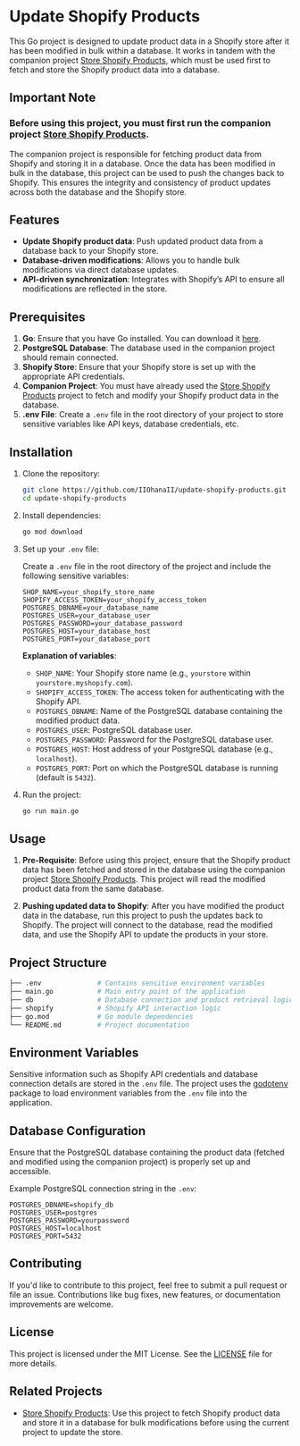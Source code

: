 # Update Shopify Products

This Go project is designed to update product data in a Shopify store after it has been modified in bulk within a database. It works in tandem with the companion project [Store Shopify Products](https://github.com/IIOhanaII/store-shopify-products), which must be used first to fetch and store the Shopify product data into a database.

## Important Note

### **Before using this project, you must first run the companion project [Store Shopify Products](https://github.com/IIOhanaII/store-shopify-products).**

The companion project is responsible for fetching product data from Shopify and storing it in a database. Once the data has been modified in bulk in the database, this project can be used to push the changes back to Shopify. This ensures the integrity and consistency of product updates across both the database and the Shopify store.

## Features

- **Update Shopify product data**: Push updated product data from a database back to your Shopify store.
- **Database-driven modifications**: Allows you to handle bulk modifications via direct database updates.
- **API-driven synchronization**: Integrates with Shopify’s API to ensure all modifications are reflected in the store.

## Prerequisites

1. **Go**: Ensure that you have Go installed. You can download it [here](https://golang.org/dl/).
2. **PostgreSQL Database**: The database used in the companion project should remain connected.
3. **Shopify Store**: Ensure that your Shopify store is set up with the appropriate API credentials.
4. **Companion Project**: You must have already used the [Store Shopify Products](https://github.com/IIOhanaII/store-shopify-products) project to fetch and modify your Shopify product data in the database.
5. **.env File**: Create a `.env` file in the root directory of your project to store sensitive variables like API keys, database credentials, etc.

## Installation

1. Clone the repository:

    ```bash
    git clone https://github.com/IIOhanaII/update-shopify-products.git
    cd update-shopify-products
    ```

2. Install dependencies:

    ```bash
    go mod download
    ```

3. Set up your `.env` file:

    Create a `.env` file in the root directory of the project and include the following sensitive variables:

    ```
    SHOP_NAME=your_shopify_store_name
    SHOPIFY_ACCESS_TOKEN=your_shopify_access_token
    POSTGRES_DBNAME=your_database_name
    POSTGRES_USER=your_database_user
    POSTGRES_PASSWORD=your_database_password
    POSTGRES_HOST=your_database_host
    POSTGRES_PORT=your_database_port
    ```

   **Explanation of variables**:
   - `SHOP_NAME`: Your Shopify store name (e.g., `yourstore` within `yourstore.myshopify.com`).
   - `SHOPIFY_ACCESS_TOKEN`: The access token for authenticating with the Shopify API.
   - `POSTGRES_DBNAME`: Name of the PostgreSQL database containing the modified product data.
   - `POSTGRES_USER`: PostgreSQL database user.
   - `POSTGRES_PASSWORD`: Password for the PostgreSQL database user.
   - `POSTGRES_HOST`: Host address of your PostgreSQL database (e.g., `localhost`).
   - `POSTGRES_PORT`: Port on which the PostgreSQL database is running (default is `5432`).

4. Run the project:

    ```bash
    go run main.go
    ```

## Usage

1. **Pre-Requisite**: Before using this project, ensure that the Shopify product data has been fetched and stored in the database using the companion project [Store Shopify Products](https://github.com/IIOhanaII/store-shopify-products). This project will read the modified product data from the same database.

2. **Pushing updated data to Shopify**:
   After you have modified the product data in the database, run this project to push the updates back to Shopify. The project will connect to the database, read the modified data, and use the Shopify API to update the products in your store.

## Project Structure

```bash
├── .env              # Contains sensitive environment variables
├── main.go           # Main entry point of the application
├── db                # Database connection and product retrieval logic
├── shopify           # Shopify API interaction logic
├── go.mod            # Go module dependencies
└── README.md         # Project documentation
```

## Environment Variables

Sensitive information such as Shopify API credentials and database connection details are stored in the `.env` file. The project uses the [godotenv](https://github.com/joho/godotenv) package to load environment variables from the `.env` file into the application.

## Database Configuration

Ensure that the PostgreSQL database containing the product data (fetched and modified using the companion project) is properly set up and accessible.

Example PostgreSQL connection string in the `.env`:

```
POSTGRES_DBNAME=shopify_db
POSTGRES_USER=postgres
POSTGRES_PASSWORD=yourpassword
POSTGRES_HOST=localhost
POSTGRES_PORT=5432
```

## Contributing

If you'd like to contribute to this project, feel free to submit a pull request or file an issue. Contributions like bug fixes, new features, or documentation improvements are welcome.

## License

This project is licensed under the MIT License. See the [LICENSE](LICENSE) file for more details.

## Related Projects

- [Store Shopify Products](https://github.com/IIOhanaII/store-shopify-products): Use this project to fetch Shopify product data and store it in a database for bulk modifications before using the current project to update the store.
